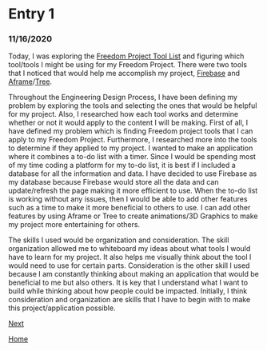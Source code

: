 # Entry 1
### 11/16/2020

Today, I was exploring the [Freedom Project Tool List](https://docs.google.com/document/d/1oJFrErlAZvB-0V923QGOm4X3CwiceJsKot2R6Jz8Mdc/edit) and figuring which tool/tools I might be using for my Freedom Project. There were two tools that I noticed that would help me accomplish my project, [Firebase](https://firebase.google.com) and [Aframe](https://aframe.io/)/[Tree](https://threejs.org).

Throughout the Engineering Design Process, I have been defining my problem by exploring the tools and selecting the ones that would be helpful for my project. Also, I researched how each tool works and determine whether or not it would apply to the content I will be making. First of all, I have defined my problem which is finding Freedom project tools that I can apply to my Freedom Project. Furthermore, I researched more into the tools to determine if they applied to my project. I wanted to make an application where it combines a to-do list with a timer. Since I would be spending most of my time coding a platform for my to-do list, it is best if I included a database for all the information and data. I have decided to use Firebase as my database because Firebase would store all the data and can update/refresh the page making it more efficient to use. When the to-do list is working without any issues, then I would be able to add other features such as a time to make it more beneficial to others to use. I can add other features by using Aframe or Tree to create animations/3D Graphics to make my project more entertaining for others. 

The skills I used would be organization and consideration. The skill organization allowed me to whiteboard my ideas about what tools I would have to learn for my project. It also helps me visually think about the tool I would need to use for certain parts. Consideration is the other skill I used because I am constantly thinking about making an application that would be beneficial to me but also others. It is key that I understand what I want to build while thinking about how people could be impacted. Initially, I think consideration and organization are skills that I have to begin with to make this project/application possible.

[Next](entry02.md)

[Home](../README.md)

